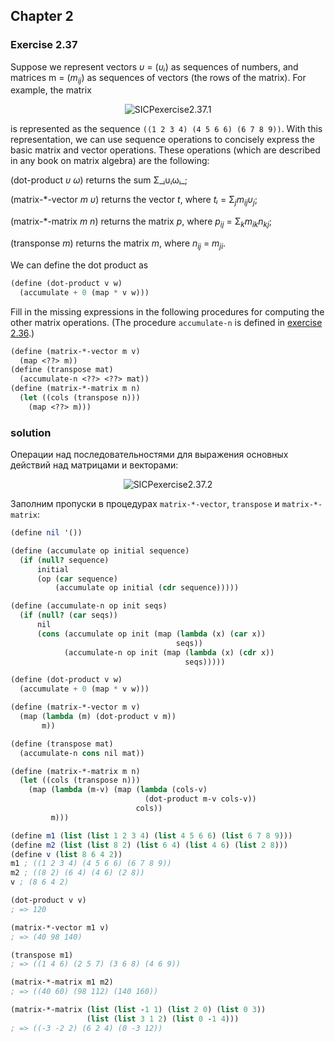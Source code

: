## Chapter 2

### Exercise 2.37

Suppose we represent vectors _υ_ = (_υᵢ_) as sequences of numbers, and matrices m = (_m_<sub>_ij_</sub>) as sequences of vectors (the rows of the matrix). For example, the matrix

<p align="center">
  <img src="https://i.ibb.co/1s0KKHg/SICPexercise2-37-1.jpg" alt="SICPexercise2.37.1" title="SICPexercise2.37.1">
</p>

is represented as the sequence `((1 2 3 4) (4 5 6 6) (6 7 8 9))`. With this representation, we can use sequence operations to concisely express the basic matrix and vector operations. These operations (which are described in any book on matrix algebra) are the following:

(dot-product _υ ω_) returns the sum Σ_ᵢυᵢωᵢ_;

(matrix-\*-vector _m υ_) returns the vector _t_, where _tᵢ_ = Σ<sub>_j_</sub>_m_<sub>_ij_</sub>_υ_<sub>_j_</sub>;

(matrix-\*-matrix _m n_) returns the matrix _p_, where _p_<sub>_ij_</sub> = Σ<sub>_k_</sub>_m_<sub>_ik_</sub>_n_<sub>_kj_</sub>;

(transponse _m_) returns the matrix _m_, where _n_<sub>_ij_</sub> = _m_<sub>_ji_</sub>.

We can define the dot product as

```scheme
(define (dot-product v w)
  (accumulate + 0 (map * v w)))
```

Fill in the missing expressions in the following procedures for computing the other matrix operations. (The procedure `accumulate-n` is defined in [exercise 2.36](./Exercise%202.36.md).)

```scheme
(define (matrix-*-vector m v)
  (map <??> m))
(define (transpose mat)
  (accumulate-n <??> <??> mat))
(define (matrix-*-matrix m n)
  (let ((cols (transpose n)))
    (map <??> m)))
```

### solution

Операции над последовательностями для выражения основных действий над матрицами и векторами:

<p align="center">
  <img src="https://i.ibb.co/NZn9VpZ/SICPexercise2-37-2.jpg" alt="SICPexercise2.37.2" title="SICPexercise2.37.2">
</p>

Заполним пропуски в процедурах `matrix-*-vector`, `transpose` и `matrix-*-matrix`:

```scheme
(define nil '())

(define (accumulate op initial sequence)
  (if (null? sequence)
      initial
      (op (car sequence)
          (accumulate op initial (cdr sequence)))))

(define (accumulate-n op init seqs)
  (if (null? (car seqs))
      nil
      (cons (accumulate op init (map (lambda (x) (car x))
                                     seqs))
            (accumulate-n op init (map (lambda (x) (cdr x))
                                       seqs)))))

(define (dot-product v w)
  (accumulate + 0 (map * v w)))

(define (matrix-*-vector m v)
  (map (lambda (m) (dot-product v m))
       m))

(define (transpose mat)
  (accumulate-n cons nil mat))

(define (matrix-*-matrix m n)
  (let ((cols (transpose n)))
    (map (lambda (m-v) (map (lambda (cols-v)
                              (dot-product m-v cols-v))
                            cols))
         m)))

(define m1 (list (list 1 2 3 4) (list 4 5 6 6) (list 6 7 8 9)))
(define m2 (list (list 8 2) (list 6 4) (list 4 6) (list 2 8)))
(define v (list 8 6 4 2))
m1 ; ((1 2 3 4) (4 5 6 6) (6 7 8 9))
m2 ; ((8 2) (6 4) (4 6) (2 8))
v ; (8 6 4 2)

(dot-product v v)
; => 120

(matrix-*-vector m1 v)
; => (40 98 140)

(transpose m1)
; => ((1 4 6) (2 5 7) (3 6 8) (4 6 9))

(matrix-*-matrix m1 m2)
; => ((40 60) (98 112) (140 160))

(matrix-*-matrix (list (list -1 1) (list 2 0) (list 0 3))
                 (list (list 3 1 2) (list 0 -1 4)))
; => ((-3 -2 2) (6 2 4) (0 -3 12))
```

